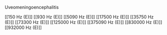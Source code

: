 Uveomeningoencephalitis

[[150 Hz (E)]]
[[930 Hz (E)]]
[[5090 Hz (E)]]
[[17500 Hz (E)]]
[[35750 Hz (E)]]
[[73300 Hz (E)]]
[[125000 Hz (E)]]
[[375090 Hz (E)]]
[[830000 Hz (E)]]
[[932000 Hz (E)]]